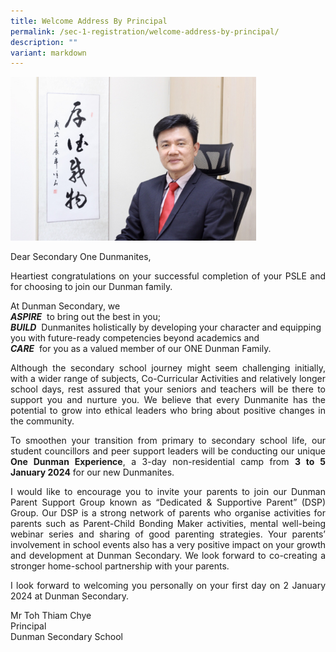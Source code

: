 ```yaml
---
title: Welcome Address By Principal
permalink: /sec-1-registration/welcome-address-by-principal/
description: ""
variant: markdown
---
```

<img src="/images/Sec%201%20Registration/Mr%20Toh_1.jpeg" style="width:78%">

Dear Secondary One Dunmanites,

<p style="text-align: justify;">
Heartiest congratulations on your successful completion of your PSLE and for choosing to join our Dunman family.
</p>

At Dunman Secondary, we<br>
***ASPIRE***&nbsp; to bring out the best in you;<br>
***BUILD***&nbsp; Dunmanites holistically by developing your character and equipping you with future-ready competencies beyond academics and<br>
***CARE***&nbsp; for you as a valued member of our ONE Dunman Family.

<p style="text-align: justify;">Although the secondary school journey might seem challenging initially, with a wider range of subjects, Co-Curricular Activities and relatively longer school days, rest assured that your seniors and teachers will be there to support you and nurture you. We believe that every Dunmanite has the potential to grow into ethical leaders who bring about positive changes in the community.</p>

<p style="text-align: justify;">To smoothen your transition from primary to secondary school life, our student councillors and peer support leaders will be conducting our unique <b>One Dunman Experience</b>, a 3-day non-residential camp from <b>3 to 5 January 2024</b> for our new Dunmanites.</p>

<p style="text-align: justify;">I would like to encourage you to invite your parents to join our Dunman Parent Support Group known as “Dedicated &amp; Supportive Parent” (DSP) Group. Our DSP is a strong network of parents who organise activities for parents such as Parent-Child Bonding Maker activities, mental well-being webinar series and sharing of good parenting strategies. Your parents’ involvement in school events also has a very positive impact on your growth and development at Dunman Secondary. We look forward to co-creating a stronger home-school partnership with your parents.</p>

<p style="text-align: justify;">I look forward to welcoming you personally on your first day on 2 January 2024 at Dunman Secondary. </p>

Mr Toh Thiam Chye<br>
Principal<br>
Dunman Secondary School